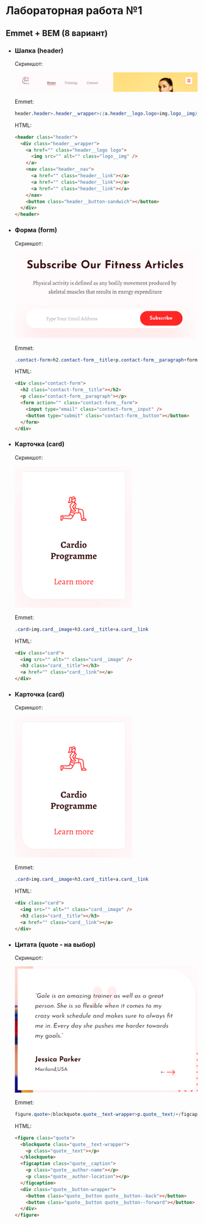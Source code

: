 # Лабораторная работа №1

## Emmet + BEM (8 вариант)

- ### Шапка (header)

  Скриншот:

  ![Шапка сайта](/images/header.png)

  Emmet:

  ```css
  header.header>.header__wrapper>((a.header__logo.logo>img.logo__img)+(nav.header__navigation.navigation>a.navigation__link*3))+button.header__button-sandwich
  ```

  HTML:

  ```html
  <header class="header">
    <div class="header__wrapper">
      <a href="" class="header__logo logo">
        <img src="" alt="" class="logo__img" />
      </a>
      <nav class="header__nav">
        <a href="" class="header__link"></a>
        <a href="" class="header__link"></a>
        <a href="" class="header__link"></a>
      </nav>
      <button class="header__button-sandwich"></button>
    </div>
  </header>
  ```

- ### Форма (form)

  Скриншот:

  ![Форма подписки на новостную рассылку](/images/form.png)

  Emmet:

  ```css
  .contact-form>h2.contact-form__title+p.contact-form__paragraph+form.contact-form__form>input[type="email"].contact-form__input+button[type="submit"].contact-form__button
  ```

  HTML:

  ```html
  <div class="contact-form">
    <h2 class="contact-form__title"></h2>
    <p class="contact-form__paragraph"></p>
    <form action="" class="contact-form__form">
      <input type="email" class="contact-form__input" />
      <button type="submit" class="contact-form__button"></button>
    </form>
  </div>
  ```

- ### Карточка (card)

  Скриншот:

  ![Карточка со ссылкой](/images/card.png)

  Emmet:

  ```css
  .card>img.card__image+h3.card__title+a.card__link
  ```

  HTML:

  ```html
  <div class="card">
    <img src="" alt="" class="card__image" />
    <h3 class="card__title"></h3>
    <a href="" class="card__link"></a>
  </div>
  ```

- ### Карточка (card)

  Скриншот:

  ![Карточка со ссылкой](/images/card.png)

  Emmet:

  ```css
  .card>img.card__image+h3.card__title+a.card__link
  ```

  HTML:

  ```html
  <div class="card">
    <img src="" alt="" class="card__image" />
    <h3 class="card__title"></h3>
    <a href="" class="card__link"></a>
  </div>
  ```

- ### Цитата (quote - на выбор)

  Скриншот:

  ![Цитата](/images/quote.png)

  Emmet:

  ```css
  figure.quote>(blockquote.quote__text-wrapper>p.quote__text)+(figcaption.quote__caption>p.quote__author-name+p.quote__author-location)+.quote__button-wrapper>button.quote__button.quote__button--back+button.quote__button.quote__button--forward
  ```

  HTML:

  ```html
  <figure class="quote">
    <blockquote class="quote__text-wrapper">
      <p class="quote__text"></p>
    </blockquote>
    <figcaption class="quote__caption">
      <p class="quote__author-name"></p>
      <p class="quote__author-location"></p>
    </figcaption>
    <div class="quote__button-wrapper">
      <button class="quote__button quote__button--back"></button>
      <button class="quote__button quote__button--forward"></button>
    </div>
  </figure>
  ```
